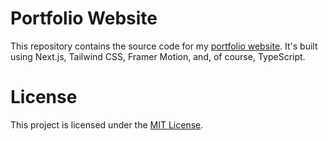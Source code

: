 # Portfolio Website

This repository contains the source code for my [portfolio website](https://thijnkroon.nl).
It's built using Next.js, Tailwind CSS, Framer Motion, and, of course, TypeScript.

# License

This project is licensed under the [MIT License](LICENSE).
